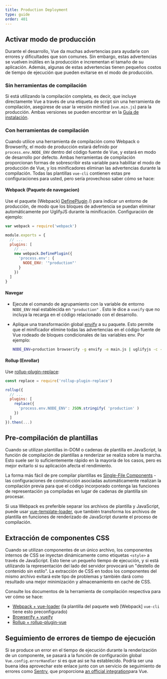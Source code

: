 ```yaml
---
title: Production Deployment
type: guide
order: 401
---
```


## Activar modo de producción

Durante el desarrollo, Vue da muchas advertencias para ayudarle con errores y dificultades que son comunes. Sin embargo, estas advertencias se vuelven inútiles en la producción e incrementan el tamaño de su aplicación. Además, algunas de estas advertencias tienen pequeños costos de tiempo de ejecución que pueden evitarse en el modo de producción.

### Sin herramientas de compilación

Si está utilizando la compilación completa, es decir, que incluye directamente Vue a través de una etiqueta de script sin una herramienta de compilación, asegúrese de usar la versión minified (`vue.min.js`) para la producción. Ambas versiones se pueden encontrar en la [Guía de instalación](installation.html#Direct-lt-script-gt-Include).

### Con herramientas de compilación

Cuando utilice una herramienta de compilación como Webpack o Browserify, el modo de producción estará definido por `process.env.NODE_ENV` dentro del código fuente de Vue, y estará en modo de desarrollo por defecto. Ambas herramientas de compilación proporcionan 
formas de sobrescribir esta variable para habilitar el modo de producción de Vue, y los minificadores eliminan las advertencias durante la compilación. Todas las plantillas `vue-cli` contienen estas pre configuraciones para usted, pero sería provechoso saber cómo se hace:

#### Webpack (Paquete de navegacion)

Use el paquete (Webpack) [DefinePlugin](https://webpack.js.org/plugins/define-plugin/) /) para indicar un entorno de producción, de modo que los bloques de advertencia se puedan eliminar automáticamente por UglifyJS durante la minificación. Configuración de ejemplo:

``` js
var webpack = require('webpack')

module.exports = {
  // ...
  plugins: [
    // ...
    new webpack.DefinePlugin({
      'process.env': {
        NODE_ENV: '"production"'
      }
    })
  ]
}
```

#### Navegar

- Ejecute el comando de agrupamiento con la variable de entorno `NODE_ENV` real establecida en `"production"` . Esto le dice a `vueify` que no incluya la recarga en el código relacionado con el desarrollo. 

- Aplique una transformación global [envify](https://github.com/hughsk/envify) a su paquete. Esto permite que el minificador elimine todas las advertencias en el código fuente de Vue rodeado de bloques condicionales de las variables env. Por ejemplo:

  ``` bash
  NODE_ENV=production browserify -g envify -e main.js | uglifyjs -c -m > build.js
  ```

#### Rollup (Enrollar)

Use [rollup-plugin-replace](https://github.com/rollup/rollup-plugin-replace):

``` js
const replace = require('rollup-plugin-replace')

rollup({
  // ...
  plugins: [
    replace({
      'process.env.NODE_ENV': JSON.stringify( 'production' )
    })
  ]
}).then(...)
```

## Pre-compilación de plantillas

Cuando se utilizan plantillas in-DOM o cadenas de plantilla en JavaScript, la función de compilación de plantillas a renderizar se realiza sobre la marcha. Esto suele ser lo suficientemente rápido en la mayoría de los casos, pero es mejor evitarlo si su aplicación afecta el rendimiento.

La forma más fácil de pre compilar plantillas es [Single-File Components](single-file-components.html) - las configuraciones de construcción asociadas automáticamente realizan la compilación previa para que el código incorporado contenga las funciones de representación ya compiladas en lugar de cadenas de plantilla sin procesar.

Si usa Webpack es preferible separar los archivos de plantilla y JavaScript, puede usar [vue-template-loader](https://github.com/ktsn/vue-template-loader), que también transforma los archivos de plantilla en funciones de renderizado de JavaScript durante el proceso de compilación.

## Extracción de componentes CSS

Cuando se utilizan componentes de un único archivo, los componentes internos de CSS se inyectan dinámicamente como etiquetas `<style>` a través de JavaScript. Esto tiene un pequeño tiempo de ejecución, y si está utilizando la representación del lado del servidor provocará un "destello de contenido sin estilo". La extracción de CSS en todos los componentes del mismo archivo evitará este tipo de problemas y también dará como resultado una mejor minimización y almacenamiento en caché de CSS.

Consulte los documentos de la herramienta de compilación respectiva para ver cómo se hace:

- [Webpack + vue-loader](https://vue-loader.vuejs.org/en/configurations/extract-css.html) (la plantilla del paquete web [Webpack] `vue-cli` tiene esto preconfigurado)
- [Browserify + vueify](https://github.com/vuejs/vueify#css-extraction)
- [Rollup + rollup-plugin-vue](https://vuejs.github.io/rollup-plugin-vue/#/en/2.3/?id=custom-handler)

## Seguimiento de errores de tiempo de ejecución

Si se produce un error en el tiempo de ejecución durante la renderización de un componente, se pasará a la función de configuración global `Vue.config.errorHandler` si es que asi se ha establecido. Podría ser una buena idea aprovechar este enlace junto con un servicio de seguimiento de errores como [Sentry](https://sentry.io), que proporciona [an official integration](https://sentry.io/for/vue/)para Vue.
